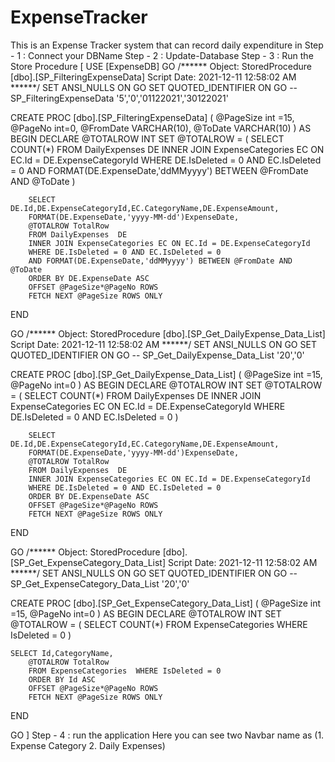 # ExpenseTracker
This is an Expense Tracker system that can record daily expenditure in
Step - 1 : Connect your DBName
Step - 2 : Update-Database
Step - 3 : Run the Store Procedure [ 
USE [ExpenseDB]
GO
/****** Object:  StoredProcedure [dbo].[SP_FilteringExpenseData]    Script Date: 2021-12-11 12:58:02 AM ******/
SET ANSI_NULLS ON
GO
SET QUOTED_IDENTIFIER ON
GO
--		SP_FilteringExpenseData '5','0','01122021','30122021'

CREATE PROC [dbo].[SP_FilteringExpenseData]
(
@PageSize int =15,
@PageNo int=0,
@FromDate VARCHAR(10),
@ToDate VARCHAR(10)
)
AS
BEGIN
		DECLARE @TOTALROW INT
		SET @TOTALROW = ( SELECT COUNT(*) FROM DailyExpenses DE INNER JOIN ExpenseCategories EC 
						  ON EC.Id = DE.ExpenseCategoryId WHERE DE.IsDeleted = 0 AND EC.IsDeleted = 0 
						  AND FORMAT(DE.ExpenseDate,'ddMMyyyy') BETWEEN @FromDate AND @ToDate )

		SELECT DE.Id,DE.ExpenseCategoryId,EC.CategoryName,DE.ExpenseAmount,
		FORMAT(DE.ExpenseDate,'yyyy-MM-dd')ExpenseDate,
		@TOTALROW TotalRow		
		FROM DailyExpenses  DE
		INNER JOIN ExpenseCategories EC ON EC.Id = DE.ExpenseCategoryId
		WHERE DE.IsDeleted = 0 AND EC.IsDeleted = 0
		AND FORMAT(DE.ExpenseDate,'ddMMyyyy') BETWEEN @FromDate AND @ToDate
		ORDER BY DE.ExpenseDate ASC
		OFFSET @PageSize*@PageNo ROWS
		FETCH NEXT @PageSize ROWS ONLY
END

GO
/****** Object:  StoredProcedure [dbo].[SP_Get_DailyExpense_Data_List]    Script Date: 2021-12-11 12:58:02 AM ******/
SET ANSI_NULLS ON
GO
SET QUOTED_IDENTIFIER ON
GO
--		SP_Get_DailyExpense_Data_List '20','0'

CREATE PROC [dbo].[SP_Get_DailyExpense_Data_List]
(
@PageSize int =15,
@PageNo int=0
)
AS
BEGIN
		DECLARE @TOTALROW INT
		SET @TOTALROW = ( SELECT COUNT(*) FROM DailyExpenses DE INNER JOIN ExpenseCategories EC 
						  ON EC.Id = DE.ExpenseCategoryId WHERE DE.IsDeleted = 0 AND EC.IsDeleted = 0 )

		SELECT DE.Id,DE.ExpenseCategoryId,EC.CategoryName,DE.ExpenseAmount,
		FORMAT(DE.ExpenseDate,'yyyy-MM-dd')ExpenseDate,
		@TOTALROW TotalRow		
		FROM DailyExpenses  DE
		INNER JOIN ExpenseCategories EC ON EC.Id = DE.ExpenseCategoryId
		WHERE DE.IsDeleted = 0 AND EC.IsDeleted = 0
		ORDER BY DE.ExpenseDate ASC
		OFFSET @PageSize*@PageNo ROWS
		FETCH NEXT @PageSize ROWS ONLY
END

GO
/****** Object:  StoredProcedure [dbo].[SP_Get_ExpenseCategory_Data_List]    Script Date: 2021-12-11 12:58:02 AM ******/
SET ANSI_NULLS ON
GO
SET QUOTED_IDENTIFIER ON
GO
--		SP_Get_ExpenseCategory_Data_List '20','0'

CREATE PROC [dbo].[SP_Get_ExpenseCategory_Data_List]
(
@PageSize int =15,
@PageNo int=0
)
AS
BEGIN
		DECLARE @TOTALROW INT
		SET @TOTALROW = ( SELECT COUNT(*) FROM ExpenseCategories WHERE IsDeleted = 0 )

	SELECT Id,CategoryName,
		@TOTALROW TotalRow		
		FROM ExpenseCategories  WHERE IsDeleted = 0
		ORDER BY Id ASC
		OFFSET @PageSize*@PageNo ROWS
		FETCH NEXT @PageSize ROWS ONLY
END

GO
 ]
 Step - 4 : run the application
 Here you can see two Navbar name as (1. Expense Category 2. Daily Expenses) 
